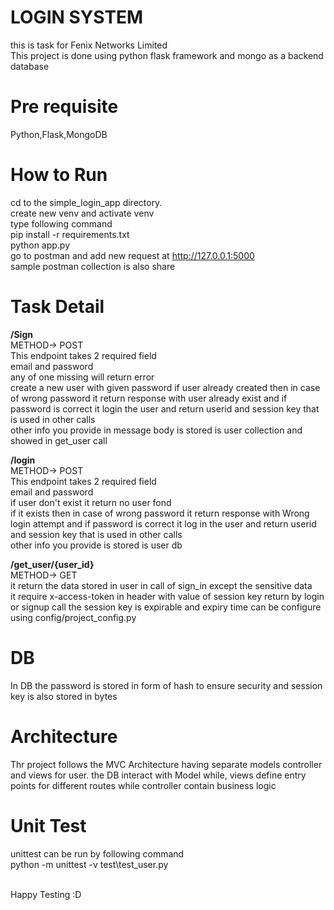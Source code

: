 # LOGIN SYSTEM
this is task for Fenix Networks Limited </br>
This project is done using python flask framework and mongo as a backend database

<h1> Pre requisite </h1>
Python,Flask,MongoDB
<h1> How to Run </h1>

cd to the simple_login_app directory.<br>
create new venv and activate venv<br>
type following command<br>
pip install -r requirements.txt<br>
python app.py<br>
go to postman and add new request at 
http://127.0.0.1:5000<br>
sample postman collection is also share
<h1> Task Detail </h1>
<b>/Sign<br></b>
METHOD-> POST<br>
This endpoint takes 2 required field<br>
email and password <br>
any of one missing will return error<br>
create a new user with given password
if user already created then in case of wrong password it return response with user already exist and if password is correct it login the user and return userid and session key that is used in other calls</br> 
other info you provide in message body is stored is user collection and showed in get_user call

<b>/login<br></b>
METHOD-> POST<br>
This endpoint takes 2 required field<br>
email and password <br>
if user don't exist it return no user fond<br>
if it exists then in case of wrong password it return response with Wrong login attempt and if password is correct it log in the user and return userid and session key that is used in other calls</br> 
other info you provide is stored is user db

<b>/get_user/{user_id}<br></b>
METHOD-> GET<br>
it return the data stored in user in call of sign_in except the sensitive data<br>
it require x-access-token in header with value of session key return by login or signup call
the session key is expirable and expiry time can be configure using config/project_config.py


<h1> DB</h1>
In DB the password is stored in form of hash to ensure security and session key is also stored in bytes


<h1> Architecture </h1>
Thr project follows the MVC Architecture having separate models controller and views for user.
the DB interact with Model while, views define entry points for different routes while controller contain business logic


<h1> Unit Test </h1>
unittest can be run by following command<br>
python -m unittest -v test\test_user.py

<br>Happy Testing :D
